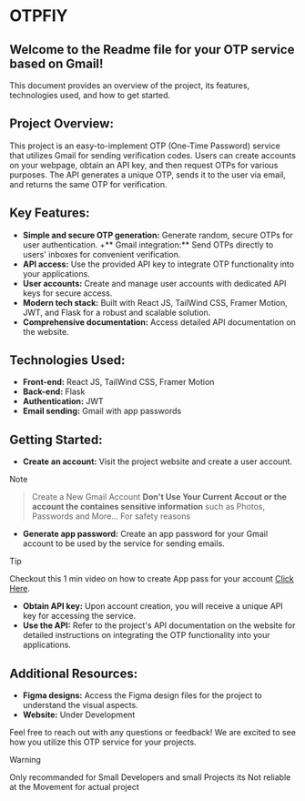 # OTPFIY
## Welcome to the Readme file for your OTP service based on Gmail!

This document provides an overview of the project, its features, technologies used, and how to get started.

## Project Overview:

This project is an easy-to-implement OTP (One-Time Password) service that utilizes Gmail for sending verification codes. Users can create accounts on your webpage, obtain an API key, and then request OTPs for various purposes. The API generates a unique OTP, sends it to the user via email, and returns the same OTP for verification.

## Key Features:

   + **Simple and secure OTP generation:** Generate random, secure OTPs for user authentication.
   +** Gmail integration:** Send OTPs directly to users' inboxes for convenient verification.
   + **API access:** Use the provided API key to integrate OTP functionality into your applications.
   + **User accounts:** Create and manage user accounts with dedicated API keys for secure access.
   + **Modern tech stack:** Built with React JS, TailWind CSS, Framer Motion, JWT, and Flask for a robust and scalable solution.
   + **Comprehensive documentation:** Access detailed API documentation on the website.

## Technologies Used:

   + **Front-end:** React JS, TailWind CSS, Framer Motion
   + **Back-end:** Flask
   + **Authentication:** JWT
   + **Email sending:** Gmail with app passwords
## Getting Started:

   + **Create an account:** Visit the project website and create a user account.
>[!NOTE]
>>Create a New Gmail Account **Don't Use Your Current Accout or the account the containes sensitive information** such as Photos, Passwords and More... For safety reasons
     
   + **Generate app password:** Create an app password for your Gmail account to be used by the service for sending emails.
>[!TIP]
> Checkout this 1 min video on how to create App pass for your account [Click Here](https://www.youtube.com/watch?v=lSURGX0JHbA).
   + **Obtain API key:** Upon account creation, you will receive a unique API key for accessing the service.
   + **Use the API:** Refer to the project's API documentation on the website for detailed instructions on integrating the OTP functionality into your applications.

## Additional Resources:

  + **Figma designs:** Access the Figma design files for the project to understand the visual aspects.
  + **Website:** Under Development

Feel free to reach out with any questions or feedback! We are excited to see how you utilize this OTP service for your projects.
>[!WARNING]
>Only recommanded for Small Developers and small Projects its Not reliable at the Movement for actual project
